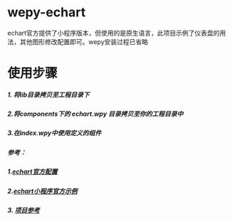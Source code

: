# wepy-echart
echart官方提供了小程序版本，但使用的是原生语言，此项目示例了仪表盘的用法，其他图形修改配置即可。wepy安装过程已省略

# 使用步骤
##### 1. 将lib目录拷贝至工程目录下

##### 2.将components下的 echart.wpy 目录拷贝至你的工程目录中

##### 3.在index.wpy中使用定义的组件


##### 参考：
##### 1.[echart官方配置](http://echarts.baidu.com/echarts2/doc/example/gauge1.html)

##### 2.[echart小程序官方示例](https://github.com/ecomfe/echarts-for-weixin)

##### 3. [项目参考](https://github.com/zlm919/echarts-for-wechat-wepy)
